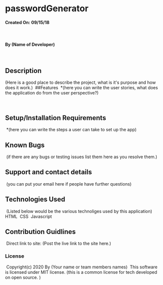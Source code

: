# passwordGenerator

#### Created On: 09/15/18
​
#### By (Name of Developer)
​
## Description
(Here is a good place to describe the project, what is it's purpose and how does it work.)
​
##Features
​
*(here you can write the user stories, what does the application do from the user perspective?) 
 
​
​
## Setup/Installation Requirements
​
*(here you can write the steps a user can take to set up the app)
​
​
​
## Known Bugs
​
(if there are any bugs or testing issues list them here as you resolve them.)
​
## Support and contact details
​
(you can put your email here if people have further questions)
​
## Technologies Used
​
(Listed below would be the various technoliges used by this application)
​
HTML
​
CSS
​
Javascript
​
## Contribution Guidlines 
​
Direct link to site:
(Post the live link to the site here.)
​
### License
​
Copyright(c) 2020 By (Your name or team members names)
​
This software is licensed under MIT license.
(this is a common license for tech developed on open source. )
